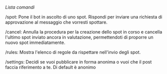 *Lista comandi*

/spot: Pone il bot in ascolto di uno spot\. Rispondi per inviare una richiesta di approvazione al messaggio che vorresti spottare\.

/cancel: Annulla la procedura per la creazione dello spot in corso e cancella l'ultimo spot inviato ancora in valutazione, permettendoti di proporre un nuovo spot immediatamente\.

/rules: Mostra l'elenco di regole da rispettare nell'invio degli spot\.

/settings: Decidi se vuoi pubblicare in forma anonima o vuoi che il post faccia riferimento a te\. Di default è anonimo
